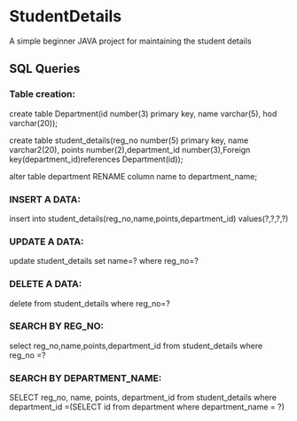 # StudentDetails
A simple beginner JAVA project for maintaining the student details

## SQL Queries
### Table creation:
create table Department(id number(3) primary key, name varchar(5), hod varchar(20));

create table student_details(reg_no number(5) primary key, name varchar2(20), points number(2),department_id number(3),Foreign key(department_id)references Department(id));

alter table department RENAME column name to department_name;

### INSERT A DATA:
insert into student_details(reg_no,name,points,department_id) values(?,?,?,?)

### UPDATE A DATA:
update student_details set name=? where reg_no=?

### DELETE A DATA:
delete from student_details where reg_no=?

### SEARCH BY REG_NO:
select reg_no,name,points,department_id from student_details  where reg_no =?

### SEARCH BY DEPARTMENT_NAME:
SELECT  reg_no, name, points, department_id from student_details where department_id =(SELECT id from department where department_name = ?)
